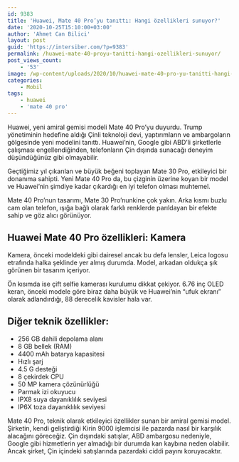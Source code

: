 ```yaml
---
id: 9383
title: 'Huawei, Mate 40 Pro’yu tanıttı: Hangi özellikleri sunuyor?'
date: '2020-10-25T15:10:00+03:00'
author: 'Ahmet Can Bilici'
layout: post
guid: 'https://intersiber.com/?p=9383'
permalink: /huawei-mate-40-proyu-tanitti-hangi-ozellikleri-sunuyor/
post_views_count:
    - '53'
image: /wp-content/uploads/2020/10/huawei-mate-40-pro-yu-tanitti-hangi-ozellikleri-sunuyor.png
categories:
    - Mobil
tags:
    - huawei
    - 'mate 40 pro'
---
```


Huawei, yeni amiral gemisi modeli Mate 40 Pro’yu duyurdu. Trump yönetiminin hedefine aldığı Çinli teknoloji devi, yaptırımların ve ambargoların gölgesinde yeni modelini tanıttı. Huawei’nin, Google gibi ABD’li şirketlerle çalışması engellendiğinden, telefonların Çin dışında sunacağı deneyim düşündüğünüz gibi olmayabilir.

Geçtiğimiz yıl çıkarılan ve büyük beğeni toplayan Mate 30 Pro, etkileyici bir donanıma sahipti. Yeni Mate 40 Pro da, bu çizginin üzerine koyan bir model ve Huawei’nin şimdiye kadar çıkardığı en iyi telefon olması muhtemel.

Mate 40 Pro’nun tasarımı, Mate 30 Pro’nunkine çok yakın. Arka kısmı buzlu cam olan telefon, ışığa bağlı olarak farklı renklerde parıldayan bir efekte sahip ve göz alıcı görünüyor.

## Huawei Mate 40 Pro özellikleri: Kamera

Kamera, önceki modeldeki gibi dairesel ancak bu defa lensler, Leica logosu etrafında halka şeklinde yer almış durumda. Model, arkadan oldukça şık görünen bir tasarım içeriyor.

Ön kısımda ise çift selfie kamerası kurulumu dikkat çekiyor. 6.76 inç OLED keran, önceki modele göre biraz daha büyük ve Huawei’nin “ufuk ekranı” olarak adlandırdığı, 88 derecelik kavisler hala var.

## Diğer teknik özellikler:

- 256 GB dahili depolama alanı
- 8 GB bellek (RAM)
- 4400 mAh batarya kapasitesi
- Hızlı şarj
- 4.5 G desteği
- 8 çekirdek CPU
- 50 MP kamera çözünürlüğü
- Parmak izi okuyucu
- IPX8 suya dayanıklılık seviyesi
- IP6X toza dayanıklılık seviyesi

Mate 40 Pro, teknik olarak etkileyici özellikler sunan bir amiral gemisi model. Şirketin, kendi geliştirdiği Kirin 9000 işlemcisi ile pazarda nasıl bir karşılık alacağını göreceğiz. Çin dışındaki satışlar, ABD ambargosu nedeniyle, Google gibi hizmetlerin yer almadığı bir durumda kan kaybına neden olabilir. Ancak şirket, Çin içindeki satışlarında pazardaki ciddi payını koruyacaktır.